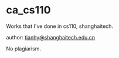 # ca_cs110
Works that I've done in cs110, shanghaitech.

author: tianhy@shanghaitech.edu.cn

No plagiarism.
